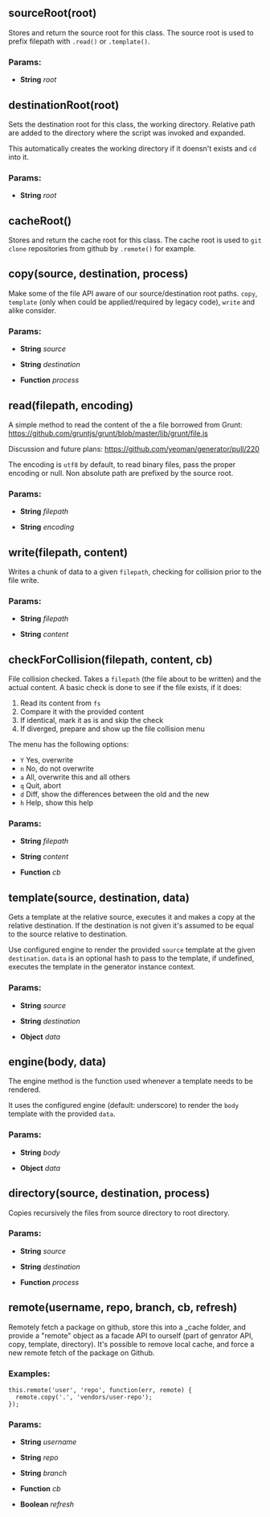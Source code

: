 

<!-- Start lib/actions/actions.js -->

## sourceRoot(root)

Stores and return the source root for this class. The source root is used to
prefix filepath with `.read()` or `.template()`.

### Params: 

* **String** *root* 

## destinationRoot(root)

Sets the destination root for this class, the working directory. Relative
path are added to the directory where the script was invoked and
expanded.

This automatically creates the working directory if it doensn't exists and
`cd` into it.

### Params: 

* **String** *root* 

## cacheRoot()

Stores and return the cache root for this class. The cache root is used to
`git clone` repositories from github by `.remote()` for example.

## copy(source, destination, process)

Make some of the file API aware of our source/destination root paths.
`copy`, `template` (only when could be applied/required by legacy code),
`write` and alike consider.

### Params: 

* **String** *source* 

* **String** *destination* 

* **Function** *process* 

## read(filepath, encoding)

A simple method to read the content of the a file borrowed from Grunt:
https://github.com/gruntjs/grunt/blob/master/lib/grunt/file.js

Discussion and future plans:
https://github.com/yeoman/generator/pull/220

The encoding is `utf8` by default, to read binary files, pass the proper
encoding or null. Non absolute path are prefixed by the source root.

### Params: 

* **String** *filepath* 

* **String** *encoding* 

## write(filepath, content)

Writes a chunk of data to a given `filepath`, checking for collision prior
to the file write.

### Params: 

* **String** *filepath* 

* **String** *content* 

## checkForCollision(filepath, content, cb)

File collision checked. Takes a `filepath` (the file about to be written)
and the actual content. A basic check is done to see if the file exists, if
it does:

  1. Read its content from  `fs`
  2. Compare it with the provided content
  3. If identical, mark it as is and skip the check
  4. If diverged, prepare and show up the file collision menu

The menu has the following options:

  - `Y` Yes, overwrite
  - `n` No, do not overwrite
  - `a` All, overwrite this and all others
  - `q` Quit, abort
  - `d` Diff, show the differences between the old and the new
  - `h` Help, show this help

### Params: 

* **String** *filepath* 

* **String** *content* 

* **Function** *cb* 

## template(source, destination, data)

Gets a template at the relative source, executes it and makes a copy
at the relative destination. If the destination is not given it's assumed
to be equal to the source relative to destination.

Use configured engine to render the provided `source` template at the given
`destination`. `data` is an optional hash to pass to the template, if
undefined, executes the template in the generator instance context.

### Params: 

* **String** *source* 

* **String** *destination* 

* **Object** *data* 

## engine(body, data)

The engine method is the function used whenever a template needs to be rendered.

It uses the configured engine (default: underscore) to render the `body`
template with the provided `data`.

### Params: 

* **String** *body* 

* **Object** *data* 

## directory(source, destination, process)

Copies recursively the files from source directory to root directory.

### Params: 

* **String** *source* 

* **String** *destination* 

* **Function** *process* 

## remote(username, repo, branch, cb, refresh)

Remotely fetch a package on github, store this into a _cache folder, and
provide a &quot;remote&quot; object as a facade API to ourself (part of genrator API,
copy, template, directory). It's possible to remove local cache, and force
a new remote fetch of the package on Github.

### Examples:

    this.remote('user', 'repo', function(err, remote) {
      remote.copy('.', 'vendors/user-repo');
    });

### Params: 

* **String** *username* 

* **String** *repo* 

* **String** *branch* 

* **Function** *cb* 

* **Boolean** *refresh* 

<!-- End lib/actions/actions.js -->

